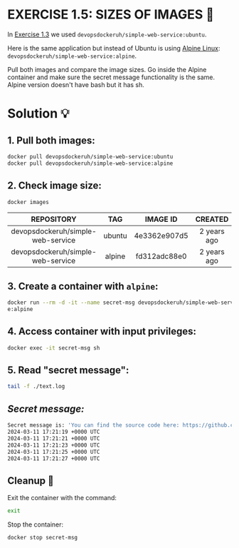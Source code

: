 # EXERCISE 1.5: SIZES OF IMAGES 🤔
In [Exercise](https://github.com/milistu/DevOpsWithDocker/blob/main/part_1/exercise_3/solution.md)[ 1.3](https://github.com/milistu/DevOpsWithDocker/blob/main/part_1/exercise_3/solution.md) we used `devopsdockeruh/simple-web-service:ubuntu`.

Here is the same application but instead of Ubuntu is using [Alpine Linux](https://www.alpinelinux.org/): `devopsdockeruh/simple-web-service:alpine`.

Pull both images and compare the image sizes. Go inside the Alpine container and make sure the secret message functionality is the same. Alpine version doesn't have bash but it has sh.

# Solution 💡

## 1. Pull both images:

```bash
docker pull devopsdockeruh/simple-web-service:ubuntu
docker pull devopsdockeruh/simple-web-service:alpine
```

## 2. Check image size:

```bash
docker images
```

| **REPOSITORY** | **TAG** | **IMAGE ID** | **CREATED** | **SIZE** |
| :---: | :---: | :---: | :---: | :---: |
| devopsdockeruh/simple-web-service | ubuntu | 4e3362e907d5 | 2 years ago | `83MB` |
| devopsdockeruh/simple-web-service | alpine | fd312adc88e0 | 2 years ago | `15.7MB` |

## 3. Create a container with `alpine`:

```bash
docker run --rm -d -it --name secret-msg devopsdockeruh/simple-web-servic
e:alpine
```

## 4. Access container with input privileges:

```bash
docker exec -it secret-msg sh
```

## 5. Read "secret message":

```bash
tail -f ./text.log
```

## __*Secret message:*__

```bash
Secret message is: 'You can find the source code here: https://github.com/docker-hy'
2024-03-11 17:21:19 +0000 UTC
2024-03-11 17:21:21 +0000 UTC
2024-03-11 17:21:23 +0000 UTC
2024-03-11 17:21:25 +0000 UTC
2024-03-11 17:21:27 +0000 UTC
```

## Cleanup 🧹
Exit the container with the command:
```bash
exit
```

Stop the container:
```bash
docker stop secret-msg
```